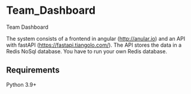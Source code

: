 # Team_Dashboard
Team Dashboard

The system consists of a frontend in angular (http://anular.io) and an API with fastAPI (https://fastapi.tiangolo.com/). The API stores the data in a Redis NoSql database. You have to run your own Redis database. 

## Requirements
Python 3.9+